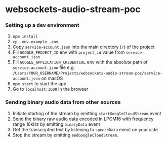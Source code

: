 # websockets-audio-stream-poc

### Setting up a dev environment
1. `npm install`
2. `cp .env.example .env`
3. Copy `service-account.json` into the main directory (`/`) of the project
3. Fill `GOOGLE_PROJECT_ID` env with `project_id` value from `service-account.json`
4. Fill `GOOGLE_APPLICATION_CREDENTIAL` env with the absolute path of `service-account.json` file e.g. `/Users/YOUR_USERNAME/Projects/websockets-audio-stream-poc/service-account.json` on macOS
5. `npm start` to start the app
6. Go to `localhost:3000` in the browser

### Sending binary audio data from other sources
1. Initiate starting of the stream by emitting `startGoogleCloudStream` event
2. Send the binary raw audio data encoded in LPCM16 with frequency range 16kHz by emitting `binaryData` event
3. Get the transcripted text by listening to `speechData` event on your side
4. Stop the stream by emitting `endGoogleCloudStream`.
